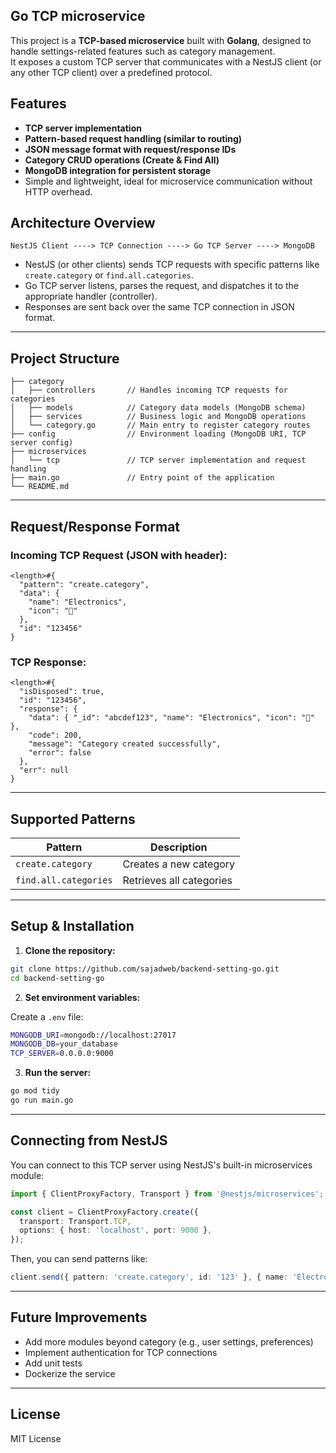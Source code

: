 ## Go TCP microservice

This project is a **TCP-based microservice** built with **Golang**, designed to handle settings-related features such as category management.  
It exposes a custom TCP server that communicates with a NestJS client (or any other TCP client) over a predefined protocol.

## Features

- **TCP server implementation**
- **Pattern-based request handling (similar to routing)**
- **JSON message format with request/response IDs**
- **Category CRUD operations (Create & Find All)**
- **MongoDB integration for persistent storage**
- Simple and lightweight, ideal for microservice communication without HTTP overhead.

## Architecture Overview

```
NestJS Client ----> TCP Connection ----> Go TCP Server ----> MongoDB
```

- NestJS (or other clients) sends TCP requests with specific patterns like `create.category` or `find.all.categories`.
- Go TCP server listens, parses the request, and dispatches it to the appropriate handler (controller).
- Responses are sent back over the same TCP connection in JSON format.

---

## Project Structure

```
├── category
│   ├── controllers       // Handles incoming TCP requests for categories
│   ├── models            // Category data models (MongoDB schema)
│   ├── services          // Business logic and MongoDB operations
│   └── category.go       // Main entry to register category routes
├── config                // Environment loading (MongoDB URI, TCP server config)
├── microservices
│   └── tcp               // TCP server implementation and request handling
├── main.go               // Entry point of the application
└── README.md
```

---

## Request/Response Format

### Incoming TCP Request (JSON with header):

```
<length>#{
  "pattern": "create.category",
  "data": {
    "name": "Electronics",
    "icon": "📱"
  },
  "id": "123456"
}
```

### TCP Response:

```
<length>#{
  "isDisposed": true,
  "id": "123456",
  "response": {
    "data": { "_id": "abcdef123", "name": "Electronics", "icon": "📱" },
    "code": 200,
    "message": "Category created successfully",
    "error": false
  },
  "err": null
}
```

---

## Supported Patterns

| Pattern               | Description                     |
|----------------------|---------------------------------|
| `create.category`     | Creates a new category          |
| `find.all.categories` | Retrieves all categories        |

---

## Setup & Installation

1. **Clone the repository:**

```bash
git clone https://github.com/sajadweb/backend-setting-go.git
cd backend-setting-go
```

2. **Set environment variables:**

Create a `.env` file:

```bash
MONGODB_URI=mongodb://localhost:27017
MONGODB_DB=your_database
TCP_SERVER=0.0.0.0:9000
```

3. **Run the server:**

```bash
go mod tidy
go run main.go
```

---

## Connecting from NestJS

You can connect to this TCP server using NestJS's built-in microservices module:

```typescript
import { ClientProxyFactory, Transport } from '@nestjs/microservices';

const client = ClientProxyFactory.create({
  transport: Transport.TCP,
  options: { host: 'localhost', port: 9000 },
});
```

Then, you can send patterns like:

```typescript
client.send({ pattern: 'create.category', id: '123' }, { name: 'Electronics', icon: '📱' });
```

---

## Future Improvements

- Add more modules beyond category (e.g., user settings, preferences)
- Implement authentication for TCP connections
- Add unit tests
- Dockerize the service

---

## License

MIT License
